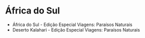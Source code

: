 # África do Sul

* África do Sul - Edição Especial Viagens: Paraísos Naturais
* Deserto Kalahari - Edição Especial Viagens: Paraísos Naturais